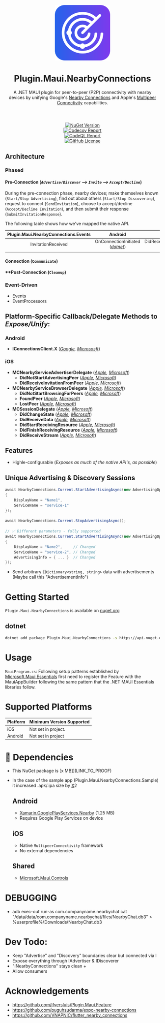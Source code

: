 <div align="center">
  <picture>
    <img src=".assets/nuget.svg" width="180">
  </picture>

  <h1>
    Plugin.Maui.NearbyConnections
  </h1>
  <p>
    A .NET MAUI plugin for peer-to-peer (P2P) connectivity with nearby devices by unifying Google's <a href="https://developers.google.com/nearby/connections/overview" target="_blank">Nearby Connections</a> and Apple's <a href="https://developer.apple.com/documentation/multipeerconnectivity" target="_blank">Multipeer Connectivity</a> capabilities.
  </p>
</div>
<h1>
</h1>
</br>

<div align="center">
  <div>
    <a href="https://www.nuget.org/packages/Plugin.Maui.NearbyConnections">
      <img alt="NuGet Version" src="https://img.shields.io/nuget/v/Plugin.Maui.NearbyConnections">
    </a>
  </div>
  <div>
    <a href="https://codecov.io/gh/phunkeler/Plugin.Maui.NearbyConnections">
      <img alt="Codecov Report" src="https://img.shields.io/codecov/c/gh/phunkeler/Plugin.Maui.NearbyConnections/main?">
    </a>
  </div>
  <div>
    <a href="https://github.com/phunkeler/Plugin.Maui.NearbyConnections/actions/workflows/codeql.yml">
        <img alt="CodeQL Report" src="https://github.com/phunkeler/Plugin.Maui.NearbyConnections/actions/workflows/codeql.yml/badge.svg">
    </a>
  </div>
  <div>
    <a href="https://github.com/phunkeler/Plugin.Maui.NearbyConnections/blob/main/LICENSE">
      <img alt="GitHub License" src="https://img.shields.io/github/license/phunkeler/Plugin.Maui.NearbyConnections">
    </a>
  </div>
  </p>
</div>

## Architecture

### Phased
#### **Pre-Connection** (_`Advertise/Discover` --> `Invite` --> `Accept/Decline`_)
During the pre-connection phase, nearby devices; make themselves known (`Start/Stop Advertising`), find out about others (`Start/Stop Discovering`), request to connect (`SendInvitation`), choose to accept/decline (`Accept/Decline Invitation`), and then submit their response (`SubmitInvitationResponse`).

The following table shows how we've mapped the native API.

| Plugin.Maui.NearbyConnections.Events | Android               | iOS                          |
|:------------------------------------:|:---------------------:|:----------------------------:|
| InvitationReceived                   | OnConnectionInitiated (_[dotnet](https://github.com/dotnet/android-libraries/blob/eb048f14d0ac1fd66144572cbca3cc476b353cb5/docs/artifact-list.md)_) | DidReceiveInvitationFromPeer (_[dotnet](https://developer.apple.com/documentation/multipeerconnectivity/mcnearbyserviceadvertiserdelegate/advertiser(_:didreceiveinvitationfrompeer:withcontext:invitationhandler:))_) |
|                                       |                       |                              |

#### **Connection** (`Communicate`)

#### **Post-Connection (`Cleanup`)

### Event-Driven
- Events
- EventProcessors

####


## Platform-Specific Callback/Delegate Methods to _Expose/Unify_:
### Android
- **IConnectionsClient.X** (_[Google](), [Micrososft]()_)

### iOS
- **MCNearbyServiceAdvertiserDelegate** (_[Apple](https://developer.apple.com/documentation/multipeerconnectivity/mcnearbyserviceadvertiserdelegate), [Microsoft](https://github.com/dotnet/macios/blob/943e406c8aabc9904c58404e94af00c80062f5a8/src/multipeerconnectivity.cs#L402-L424)_)
    - **DidNotStartAdvertisingPeer** (_[Apple](https://developer.apple.com/documentation/multipeerconnectivity/mcnearbyserviceadvertiserdelegate/advertiser(_:didnotstartadvertisingpeer:)), [Microsoft](https://github.com/dotnet/macios/blob/943e406c8aabc9904c58404e94af00c80062f5a8/src/multipeerconnectivity.cs#L418-L423)_)
    - **DidReceiveInvitationFromPeer** (_[Apple](https://developer.apple.com/documentation/multipeerconnectivity/mcnearbyserviceadvertiserdelegate/advertiser(_:didreceiveinvitationfrompeer:withcontext:invitationhandler:)), [Microsoft](https://github.com/dotnet/macios/blob/943e406c8aabc9904c58404e94af00c80062f5a8/src/multipeerconnectivity.cs#L413-L416C8)_)
- **MCNearbyServiceBrowserDelegate** (_[Apple](https://developer.apple.com/documentation/multipeerconnectivity/mcnearbyservicebrowserdelegate), [Microsoft](https://github.com/dotnet/macios/blob/943e406c8aabc9904c58404e94af00c80062f5a8/src/multipeerconnectivity.cs#L503-L541)_)
    - **DidNotStartBrowsingForPeers** (_[Apple](https://developer.apple.com/documentation/multipeerconnectivity/mcnearbyservicebrowserdelegate/browser(_:didnotstartbrowsingforpeers:)), [Microsoft](https://github.com/dotnet/macios/blob/943e406c8aabc9904c58404e94af00c80062f5a8/src/multipeerconnectivity.cs#L535-L540)_)
    - **FoundPeer** (_[Apple](https://developer.apple.com/documentation/multipeerconnectivity/mcnearbyservicebrowserdelegate/browser(_:foundpeer:withdiscoveryinfo:)), [Microsoft](https://github.com/dotnet/macios/blob/943e406c8aabc9904c58404e94af00c80062f5a8/src/multipeerconnectivity.cs#L515-L525)_)
    - **LostPeer** (_[Apple](https://developer.apple.com/documentation/multipeerconnectivity/mcnearbyservicebrowserdelegate/browser(_:lostpeer:)), [Microsoft](https://github.com/dotnet/macios/blob/943e406c8aabc9904c58404e94af00c80062f5a8/src/multipeerconnectivity.cs#L527-L533)_)
- **MCSessionDelegate** (_[Apple](https://developer.apple.com/documentation/multipeerconnectivity/mcsessiondelegate), [Microsoft](https://github.com/dotnet/macios/blob/943e406c8aabc9904c58404e94af00c80062f5a8/src/multipeerconnectivity.cs#L240-L320)_)
    - **DidChangeState** (_[Apple](https://developer.apple.com/documentation/multipeerconnectivity/mcsessiondelegate/session(_:peer:didchange:)), [Microsoft](https://github.com/dotnet/macios/blob/943e406c8aabc9904c58404e94af00c80062f5a8/src/multipeerconnectivity.cs#L250-L257)_)
    - **DidReceiveData** (_[Apple](), [Microsoft](https://github.com/dotnet/macios/blob/943e406c8aabc9904c58404e94af00c80062f5a8/src/multipeerconnectivity.cs#L259-L266)_)
    - **DidStartReceivingResource** (_[Apple](https://developer.apple.com/documentation/multipeerconnectivity/mcsessiondelegate/session(_:didstartreceivingresourcewithname:frompeer:with:)), [Microsoft](https://github.com/dotnet/macios/blob/943e406c8aabc9904c58404e94af00c80062f5a8/src/multipeerconnectivity.cs#L268-L276)_)
    - **DidFinishReceivingResource** (_[Apple](https://developer.apple.com/documentation/multipeerconnectivity/mcsessiondelegate/session(_:didfinishreceivingresourcewithname:frompeer:at:witherror:)), [Microsoft](https://github.com/dotnet/macios/blob/943e406c8aabc9904c58404e94af00c80062f5a8/src/multipeerconnectivity.cs#L278-L293)_)
    - **DidReceiveStream** (_[Apple](https://developer.apple.com/documentation/multipeerconnectivity/mcsessiondelegate/session(_:didreceive:withname:frompeer:)), [Microsoft](https://github.com/dotnet/macios/blob/943e406c8aabc9904c58404e94af00c80062f5a8/src/multipeerconnectivity.cs#L295-L303)_)

## Features
- Highle-configurable (_Exposes as much of the native API's, as possible_)

## **Unique Advertising & Discovery Sessions**

```csharp
await NearbyConnections.Current.StartAdvertisingAsync(new AdvertisingOptions
{
    DisplayName = "Name1",
    ServiceName = "service-1"
});

await NearbyConnections.Current.StopAdvertisingAsync();

// ✅ Different parameters - fully supported
await NearbyConnections.Current.StartAdvertisingAsync(new AdvertisingOptions
{
    DisplayName = "Name2",     // Changed
    ServiceName = "service-2", // Changed
    AdvertisingInfo = { ... }  // Changed
});
```

-   Send arbitrary `IDictionary<string, string>` data with advertisements (Maybe call this "AdvertisementInfo")

# Getting Started

`Plugin.Maui.NearbyConnections` is available on [nuget.org](https://www.nuget.org/packages/Plugin.Maui.NearbyConnections)

## **dotnet**

```bash
dotnet add package Plugin.Maui.NearbyConnections -s https://api.nuget.org/v3/index.json
```

</details>

# Usage

`MauiProgram.cs`:
Following setup patterns established by [Microsoft.Maui.Essentials](https://www.nuget.org/packages/Microsoft.Maui.Essentials) first need to register the Feature with the MauiAppBuilder following the same pattern that the .NET MAUI Essentials libraries follow.

# Supported Platforms

| Platform | Minimum Version Supported |
| -------- | ------------------------- |
| iOS      | Not set in project.       |
| Android  | Not set in project        |

# 🔗 Dependencies
-   This NuGet package is [x MB]](LINK_TO_PROOF)
-   In the case of the sample app (Plugin.Maui.NearbyConnections.Sample) it increased .apk/.ipa size by [X](LINK_TO_PROOF)2

    ## Android

    -   [Xamarin.GooglePlayServices.Nearby](https://www.nuget.org/packages/Xamarin.GooglePlayServices.Nearby/) (1.25 MB)
    -   Requires Google Play Services on device

    ## iOS

    -   Native `MultipeerConnectivity` framework
    -   No external dependencies

    ## Shared
    - [Microsoft.Maui.Controls]()

# DEBUGGING

-   adb exec-out run-as com.companyname.nearbychat cat "/data/data/com.companyname.nearbychat/files/NearbyChat.db3" > %userprofile%\Downloads\NearbyChat.db3

# Dev Todo:

-   Keep "Advertise" and "Discovery" boundaries clear but connected via I
-   Expose everything through IAdvertiser & IDiscoverer
-   "INearbyConnections" stays clean +
-   Allow consumers

# Acknowledgements

-   https://github.com/jfversluis/Plugin.Maui.Feature
-   https://github.com/puguhsudarma/expo-nearby-connections
-   https://github.com/VNAPNIC/flutter_nearby_connections
